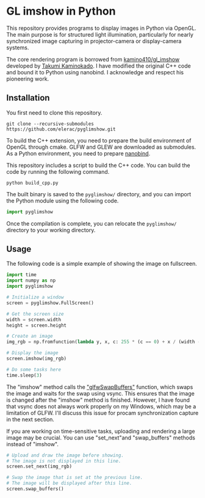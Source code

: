 # GL imshow in Python

This repository provides programs to display images in Python via OpenGL. The main purpose is for structured light illumination, particularly for nearly synchronized image capturing in projector-camera or display-camera systems.

The core rendering program is borrowed from [kamino410/gl_imshow](https://github.com/kamino410/gl_imshow) developed by [Takumi Kaminokado](https://kamino410.github.io/). I have modified the original C++ code and bound it to Python using nanobind. I acknowledge and respect his pioneering work.

## Installation

You first need to clone this repository.

```shell
git clone --recursive-submodules https://github.com/elerac/pyglimshow.git
```

To build the C++ extension, you need to prepare the build environment of OpenGL through cmake. GLFW and GLEW are downloaded as submodules. As a Python environment, you need to prepare [nanobind](https://github.com/wjakob/nanobind).

This repository includes a script to build the C++ code. You can build the code by running the following command.

```shell
python build_cpp.py
```

The built binary is saved to the `pyglimshow/` directory, and you can import the Python module using the following code.

```python
import pyglimshow
```

Once the compilation is complete, you can relocate the `pyglimshow/` directory to your working directory.

## Usage

The following code is a simple example of showing the image on fullscreen.

```python
import time
import numpy as np
import pyglimshow

# Initialize a window
screen = pyglimshow.FullScreen()

# Get the screen size
width = screen.width
height = screen.height

# Create an image
img_rgb = np.fromfunction(lambda y, x, c: 255 * (c == 0) + x / (width - 1) * 255 * (c == 1) + y / (height - 1) * 255 * (c == 2), (height, width, 3)).astype(np.uint8)

# Display the image
screen.imshow(img_rgb)

# Do some tasks here
time.sleep(3)
```

The "imshow" method calls the ["glfwSwapBuffers"](https://www.glfw.org/docs/3.0/group__context.html#ga15a5a1ee5b3c2ca6b15ca209a12efd14) function, which swaps the image and waits for the swap using vsync. This ensures that the image is changed after the "imshow" method is finished. However, I have found that vsync does not always work properly on my Windows, which may be a limitation of GLFW. I'll discuss this issue for procam synchronization capture in the next section.

If you are working on time-sensitive tasks, uploading and rendering a large image may be crucial. You can use "set_next"and "swap_buffers" methods instead of "imshow".

```python
# Upload and draw the image before showing.
# The image is not displayed in this line.
screen.set_next(img_rgb)

# Swap the image that is set at the previous line.
# The image will be displayed after this line.
screen.swap_buffers()
```

